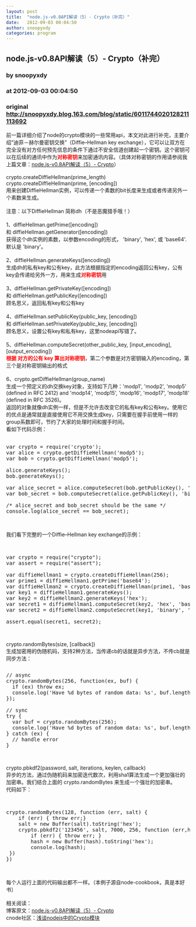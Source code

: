 ```yaml
---
layout: post
title:  "node.js-v0.8API解读（5）- Crypto（补完）"
date:   2012-09-03 00:04:50
author: snoopyxdy
categories: program
---
```


## node.js-v0.8API解读（5）- Crypto（补完）
### by snoopyxdy
### at 2012-09-03 00:04:50
### original <http://snoopyxdy.blog.163.com/blog/static/6011744020128211113692>

<div>前一篇详细介绍了node的crypto模块的一些常用api，本文对此进行补完，主要介绍“迪菲－赫尔曼密钥交换”（Diffie–Hellman key exchange），它可以让双方在完全没有对方任何预先信息的条件下通过不安全信道创建起一个密钥。这个密钥可以在后续的通讯中作为<b><font color="#ff0000">对称密钥</font></b>来加密通讯内容。（具体对称密钥的作用请参阅我上篇文章：<a href="http://snoopyxdy.blog.163.com/blog/static/601174402012730105523656/">node.js-v0.8API解读（5）- Crypto</a>）<div><br></div><div><div>crypto.createDiffieHellman(prime_length)</div><div>crypto.createDiffieHellman(prime, [encoding])</div><div>用来创建DiffieHellman实例，可以传递一个素数的bit长度来生成或者传递另外一个素数来生成。</div><div><br></div><div>注意：以下DiffieHellman 简称dh（不是恶魔猎手哦！）</div><div><div><br></div><div>1、diffieHellman.getPrime([encoding]) 和 diffieHellman.getGenerator([encoding])</div></div><div>获得这个dh实例的素数，以参数encoding的形式， &#39;binary&#39;, &#39;hex&#39;, 或 &#39;base64&#39;. 默认是 &#39;binary&#39;。</div><div><br></div><div>2、diffieHellman.generateKeys([encoding])</div><div>生成dh的私有key和公有key，此方法根据指定的encoding返回公有key，公有key会传递给另外一方，用来生成<b><font color="#ff0000">对称密钥</font></b>用</div><div><br></div><div>3、diffieHellman.getPrivateKey([encoding]) 和 diffieHellman.getPublicKey([encoding])</div><div>顾名思义，返回私有key和公有key</div><div><br></div><div>4、diffieHellman.setPublicKey(public_key, [encoding]) 和 diffieHellman.setPrivateKey(public_key, [encoding])</div>顾名思义，设置公有key和私有key，这里nodeapi写错了。</div><div><br></div><div>5、diffieHellman.computeSecret(other_public_key, [input_encoding], [output_encoding])</div><div><b><font color="#ff0000">根据 对方的公有 key 算出对称密钥</font></b>，第二个参数是对方密钥输入的encoding，第三个是对称密钥输出的格式</div><div><br></div><div>6、crypto.getDiffieHellman(group_name)</div><div>生成一个预定义的dh交换key对象，支持如下几种：'modp1', 'modp2', 'modp5' (defined in RFC 2412) and 'modp14', 'modp15', 'modp16', 'modp17', 'modp18' (defined in RFC 3526)。</div><div>返回的对象就像dh实例一样，但是不允许去改变它的私有key和公有key。使用它的优点是通常就是直接使用它不用交换生成key，只需要在握手前使用一样的group系数即可，节约了大家的处理时间和握手时间。</div><div>看如下代码示例：</div><div><br></div><div><pre><div><div>var crypto = require('crypto');</div><div>var alice = crypto.getDiffieHellman('modp5');</div><div>var bob = crypto.getDiffieHellman('modp5');</div><div><br></div><div>alice.generateKeys();</div><div>bob.generateKeys();</div><div><br></div><div>var alice_secret = alice.computeSecret(bob.getPublicKey(), 'binary', 'hex');</div><div>var bob_secret = bob.computeSecret(alice.getPublicKey(), 'binary', 'hex');</div><div><br></div><div>/* alice_secret and bob_secret should be the same */</div><div>console.log(alice_secret == bob_secret);</div></div><p></p></pre></div><div><br></div><div>我们看下完整的一个Diffie–Hellman key exchange的示例：</div><div><br></div><div><pre><p>var crypto = require("crypto");<br>var assert = require("assert");<br><br>var diffieHellman1 = crypto.createDiffieHellman(256);<br>var prime1 = diffieHellman1.getPrime('base64');<br>var diffieHellman2 = crypto.createDiffieHellman(prime1, 'base64');<br>var key1 = diffieHellman1.generateKeys();<br>var key2 = diffieHellman2.generateKeys('hex');<br>var secret1 = diffieHellman1.computeSecret(key2, 'hex', 'base64');<br>var secret2 = diffieHellman2.computeSecret(key1, 'binary', 'base64');<br><br>assert.equal(secret1, secret2);</p></pre><br></div><div>crypto.randomBytes(size, [callback])</div><div>生成加密用的伪随机码，支持2种方法，当传递cb的话就是异步方法，不传cb就是同步方法：</div><div><pre><p>// async<br>crypto.randomBytes(256, function(ex, buf) {<br>  if (ex) throw ex;<br>  console.log('Have %d bytes of random data: %s', buf.length, buf);<br>});<br><br>// sync<br>try {<br>  var buf = crypto.randomBytes(256);<br>  console.log('Have %d bytes of random data: %s', buf.length, buf);<br>} catch (ex) {<br>  // handle error<br>}</p></pre><br></div><div>crypto.pbkdf2(password, salt, iterations, keylen, callback)</div><div>异步的方法，通过伪随机码来加密迭代数次，利用sha1算法生成一个更加强壮的加密串。我们结合上面的 crypto.randomBytes 来生成一个强壮的加密串。</div><div>代码如下：</div><div><br></div><div><div><pre><p></p><div>crypto.randomBytes(128, function (err, salt) {<br>    if (err) { throw err;}<br>    salt = new Buffer(salt).toString('hex');<br>    crypto.pbkdf2('123456', salt, 7000, 256, function (err,hash) {<br>        if (err) { throw err; }<br>        hash = new Buffer(hash).toString('hex');<br>        console.log(hash);<br> })<br>})</div><p></p></pre></div></div><div><br></div><div>每个人运行上面的代码输出都不一样。（本例子源自node-cookbook，真是本好书）</div><div><br></div><div>相关阅读：</div><div>博客原文：<a href="http://snoopyxdy.blog.163.com/blog/static/601174402012730105523656/">node.js-v0.8API解读（5）- Crypto</a></div><div>cnode社区：<a rel="nofollow" href="http://cnodejs.org/topic/504061d7fef591855112bab5">浅谈nodejs中的Crypto模块</a></div></div>